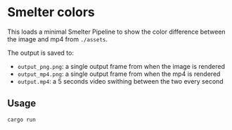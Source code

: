 # Smelter colors

This loads a minimal Smelter Pipeline to show the color difference between the image and mp4 from `./assets`.

The output is saved to:
- `output_png.png`: a single output frame from when the image is rendered
- `output_mp4.png`: a single output frame from when the mp4 is rendered
- `output.mp4`: a 5 seconds video swithing between the two every second

## Usage

```bash
cargo run
```
